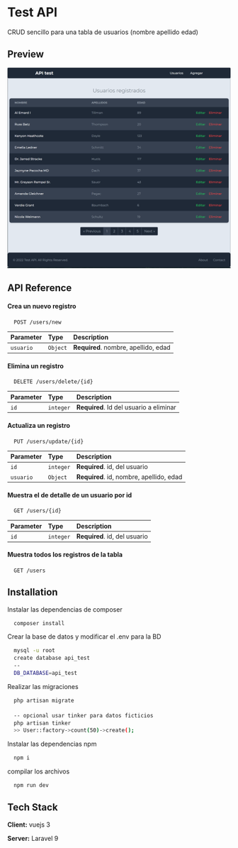 # Test API

CRUD sencillo para una tabla de usuarios (nombre apellido edad)

## Preview

<img src="./demo.png" width="600">

## API Reference

#### Crea un nuevo registro

```http
  POST /users/new
```

| Parameter | Type     | Description                          |
| :-------- | :------- | :----------------------------------- |
| `usuario` | `Object` | **Required**. nombre, apellido, edad |

#### Elimina un registro

```http
  DELETE /users/delete/{id}
```

| Parameter | Type      | Description                             |
| :-------- | :-------- | :-------------------------------------- |
| `id`      | `integer` | **Required**. Id del usuario a eliminar |

#### Actualiza un registro

```http
  PUT /users/update/{id}
```

| Parameter | Type      | Description                              |
| :-------- | :-------- | :--------------------------------------- |
| `id`      | `integer` | **Required**. id, del usuario            |
| `usuario` | `Object`  | **Required**. id, nombre, apellido, edad |

#### Muestra el de detalle de un usuario por id

```http
  GET /users/{id}
```

| Parameter | Type      | Description                   |
| :-------- | :-------- | :---------------------------- |
| `id`      | `integer` | **Required**. id, del usuario |

#### Muestra todos los registros de la tabla

```http
  GET /users
```

## Installation

Instalar las dependencias de composer

```bash
  composer install
```

Crear la base de datos y modificar el .env para la BD

```bash
  mysql -u root
  create database api_test
  --
  DB_DATABASE=api_test
```

Realizar las migraciones

```bash
  php artisan migrate

  -- opcional usar tinker para datos ficticios
  php artisan tinker
  >> User::factory->count(50)->create();

```

Instalar las dependencias npm

```bash
  npm i
```

compilar los archivos

```bash
  npm run dev
```

## Tech Stack

**Client:** vuejs 3

**Server:** Laravel 9
